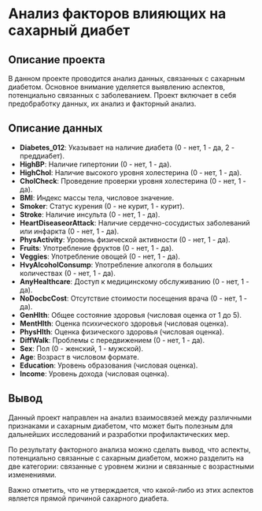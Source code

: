 # Анализ факторов влияющих на сахарный диабет 

## Описание проекта

В данном проекте проводится анализ данных, связанных с сахарным диабетом. Основное внимание уделяется выявлению аспектов, потенциально связанных с заболеванием. Проект включает в себя предобработку данных, их анализ и факторный анализ.

## Описание данных

- **Diabetes_012**: Указывает на наличие диабета (0 - нет, 1 - да, 2 - преддиабет).
- **HighBP**: Наличие гипертонии (0 - нет, 1 - да).
- **HighChol**: Наличие высокого уровня холестерина (0 - нет, 1 - да).
- **CholCheck**: Проведение проверки уровня холестерина (0 - нет, 1 - да).
- **BMI**: Индекс массы тела, числовое значение.
- **Smoker**: Статус курения (0 - не курит, 1 - курит).
- **Stroke**: Наличие инсульта (0 - нет, 1 - да).
- **HeartDiseaseorAttack**: Наличие сердечно-сосудистых заболеваний или инфаркта (0 - нет, 1 - да).
- **PhysActivity**: Уровень физической активности (0 - нет, 1 - да).
- **Fruits**: Употребление фруктов (0 - нет, 1 - да).
- **Veggies**: Употребление овощей (0 - нет, 1 - да).
- **HvyAlcoholConsump**: Употребление алкоголя в больших количествах (0 - нет, 1 - да).
- **AnyHealthcare**: Доступ к медицинскому обслуживанию (0 - нет, 1 - да).
- **NoDocbcCost**: Отсутствие стоимости посещения врача (0 - нет, 1 - да).
- **GenHlth**: Общее состояние здоровья (числовая оценка от 1 до 5).
- **MentHlth**: Оценка психического здоровья (числовая оценка).
- **PhysHlth**: Оценка физического здоровья (числовая оценка).
- **DiffWalk**: Проблемы с передвижением (0 - нет, 1 - да).
- **Sex**: Пол (0 - женский, 1 - мужской).
- **Age**: Возраст в числовом формате.
- **Education**: Уровень образования (числовая оценка).
- **Income**: Уровень дохода (числовая оценка).

## Вывод

Данный проект направлен на анализ взаимосвязей между различными признаками и сахарным диабетом, что может быть полезным для дальнейших исследований и разработки профилактических мер. 

По результату факторного анализа можно сделать вывод, что аспекты, потенциально связанные с сахарным диабетом, можно разделить на две категории: связанные с уровнем жизни и связанные с возрастными изменениями.

Важно отметить, что не утверждается, что какой-либо из этих аспектов является прямой причиной сахарного диабета.

